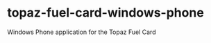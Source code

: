 topaz-fuel-card-windows-phone
=============================

Windows Phone application for the Topaz Fuel Card
